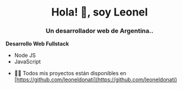 <h1 align="center">Hola! 👋, soy Leonel</h1>
<h3 align="center">Un desarrollador web de Argentina..</h3>
<p><b>Desarrollo Web Fullstack</b>
  <br>
  <ul>
    <li>
      Node JS
    </li>
    <li>
      JavaScript
    </li>
  </ul>
</p>

- 👨‍💻 Todos mis proyectos están disponibles en [https://github.com/leoneldonati](https://github.com/leoneldonati)

